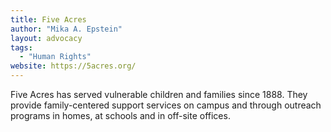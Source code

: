 ```yaml
---
title: Five Acres
author: "Mika A. Epstein"
layout: advocacy
tags:
  - "Human Rights"
website: https://5acres.org/
---
```


Five Acres has served vulnerable children and families since 1888. They provide family-centered support services on campus and through outreach programs in homes, at schools and in off-site offices.

